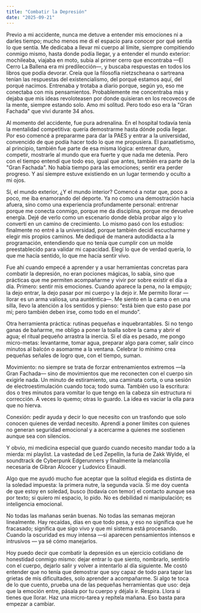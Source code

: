 ```yaml
---
title: "Combatir la Depresión"
date: "2025-09-21"
---
```


Previo a mi accidente, nunca me detuve a entender mis emociones ni a darles tiempo; mucho menos me di el espacio para conocer por qué sentía lo que sentía. Me dedicaba a llevar mi cuerpo al límite, siempre compitiendo conmigo mismo, hasta donde podía llegar, y a entender el mundo exterior: mochileaba, viajaba en moto, subía al primer cerro que encontraba —El Cerro La Ballena era mi predilección—, y buscaba respuestas en todos los libros que podía devorar. Creía que la filosofía nietzscheana o sartreana tenían las respuestas del existencialismo, del porqué estamos aquí, del porqué nacimos. Entrenaba y trotaba a diario porque, según yo, eso me conectaba con mis pensamientos. Probablemente me concentraba más y dejaba que mis ideas revoloteasen por donde quisieran en los recovecos de la mente, siempre estando solo. Amo mi solitud. Pero todo eso era la "Gran Fachada" que viví durante 34 años.

Al momento del accidente, fue pura adrenalina. En el hospital todavía tenía la mentalidad competitiva: quería demostrarme hasta dónde podía llegar. Por eso comencé a prepararme para dar la PAES y entrar a la universidad, convencido de que podía hacer todo lo que me propusiera. El paraatletismo, al principio, también fue parte de esa misma lógica: entrenar duro, competir, mostrarle al mundo que era fuerte y que nada me detenía. Pero con el tiempo entendí que todo eso, igual que antes, también era parte de la "Gran Fachada". No había tiempo para las emociones; sentir era perder progreso. Y así siempre estuve existiendo en un lugar termendo y oculto a mi ojos.

Sí, el mundo exterior, ¿Y el mundo interior? Comencé a notar que, poco a poco, me iba enamorando del deporte. Ya no como una demostración hacia afuera, sino como una experiencia profundamente personal: entrenar porque me conecta conmigo, porque me da disciplina, porque me devuelve energía. Dejé de verlo como un escenario donde debía probar algo y lo convertí en un camino de crecimiento. Lo mismo pasó con los estudios: finalmente no entré a la universidad, porque también decidí escucharme y elegir mis propios caminos. Me dediqué de manera autodidacta a la programación, entendiendo que no tenía que cumplir con un molde preestablecido para validar mi capacidad. Elegí lo que de verdad quería, lo que me hacía sentido, lo que me hacía sentir vivo.

Fue ahí cuando empecé a aprender y a usar herramientas concretas para combatir la depresión, no eran pociones mágicas, lo sabía, sino que prácticas que me permiten acompañarme y vivir por sobre existir el día a día. Primero: sentir mis emociones. Cuando aparece la pena, no la empujo; la dejo entrar, la dejo pasar por mi cuerpo y la dejo ir. Me permito llorar —llorar es un arma valiosa, una aunténtica—. Me siento en la cama o en una silla, llevo la atención a los sentidos y pienso: “está bien que esto pase por mí; pero también deben irse, como todo en el mundo”. 

Otra herramienta práctica: rutinas pequeñas e inquebrantables. Si no tengo ganas de bañarme, me obligo a poner la toalla sobre la cama y abrir el agua; el ritual pequeño arrastra la inercia. Si el día es pesado, me pongo micro-metas: levantarme, tomar agua, preparar algo para comer, salir cinco minutos al balcón o asomarme a la ventana. Celebrar lo mínimo crea pequeñas señales de logro que, con el tiempo, suman.

Movimiento: no siempre se trata de forzar entrenamientos extremos —la Gran Fachada— sino de movimientos que me reconecten con el cuerpo sin exigirle nada. Un minuto de estiramiento, una caminata corta, o una sesión de electroestimulación cuando toca; todo suma. También uso la escritura: dos o tres minutos para vomitar lo que tengo en la cabeza sin estructura ni corrección. A veces lo quemo; otras lo guardo. La idea es vaciar la olla para que no hierva.

Conexión: pedir ayuda y decir lo que necesito con un trasfondo que solo conocen quienes de verdad necesito. Aprendí a poner límites con quienes no generan seguridad emocional y a acercarme a quienes me sostienen aunque sea con silencios. 

Y obvio, mi medicina especial que guardo cuando necesito mandar todo a la mierda: mi playlist. La vastedad de Led Zepellin, la furia de Zakk Wylde, el soundtrack de Cyberpunk Edgerunners y finalmente la melancolía necesaria de Gibran Alcocer y Ludovico Einaudi.

Algo que me ayudó mucho fue aceptar que la solitud elegida es distinta de la soledad impuesta: la primera nutre, la segunda vacía. Si me doy cuenta de que estoy en soledad, busco (todavía con temor) el contacto aunque sea por texto; si quiero mi espacio, lo pido. No es debilidad ni manipulación; es inteligencia emocional.

No todas las mañanas serán buenas. No todas las semanas mejoran linealmente. Hay recaídas, días en que todo pesa, y eso no significa que he fracasado; significa que sigo vivo y que mi sistema está procesando. Cuando la oscuridad es muy intensa —si aparecen pensamientos intensos e intrusivos — ya sé cómo manejarlos.

Hoy puedo decir que combatir la depresión es un ejercicio cotidiano de honestidad conmigo mismo: dejar entrar lo que siento, nombrarlo, sentirlo con el cuerpo, dejarlo salir y volver a intentarlo al día siguiente. Me costó entender que no tenía que demostrar que soy capaz de todo para tapar las grietas de mis dificultades, solo aprender a acompañarme. Si algo te toca de lo que cuento, prueba una de las pequeñas herramientas que uso: deja que la emoción entre, pásala por tu cuerpo y déjala ir. Respira. Llora si tienes que llorar. Haz una micro-tarea y repítela mañana. Eso basta para empezar a cambiar.

